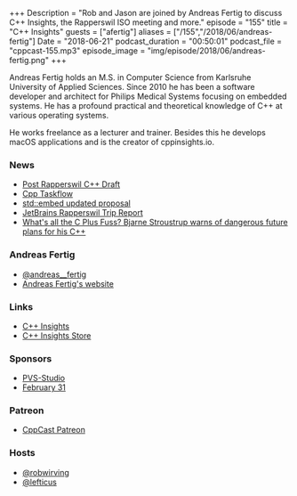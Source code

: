 +++
Description = "Rob and Jason are joined by Andreas Fertig to discuss C++ Insights, the Rapperswil ISO meeting and more."
episode = "155"
title = "C++ Insights"
guests = ["afertig"]
aliases = ["/155","/2018/06/andreas-fertig"]
Date = "2018-06-21"
podcast_duration = "00:50:01"
podcast_file = "cppcast-155.mp3"
episode_image = "img/episode/2018/06/andreas-fertig.png"
+++

Andreas Fertig holds an M.S. in Computer Science from Karlsruhe University of Applied Sciences. Since 2010 he has been a software developer and architect for Philips Medical Systems focusing on embedded systems. He has a profound practical and theoretical knowledge of C++ at various operating systems. 

He works freelance as a lecturer and trainer. Besides this he develops macOS applications and is the creator of cppinsights.io.

### News ###

 - [Post Rapperswil C++ Draft](https://github.com/cplusplus/draft/milestone/11)
 - [Cpp Taskflow](https://github.com/cpp-taskflow/cpp-taskflow)
 - [std::embed updated proposal](https://rawgit.com/ThePhD/embed/master/papers/d1040%20-%20embed.html)
 - [JetBrains Rapperswil Trip Report](https://blog.jetbrains.com/clion/2018/06/iso-cpp-committee-rapperswil-2018-trip-report/)
 - [What's all the C Plus Fuss? Bjarne Stroustrup warns of dangerous future plans for his C++](https://www.theregister.co.uk/2018/06/18/bjarne_stroustrup_c_plus_plus/)
 
### Andreas Fertig ###

 - [@andreas__fertig](https://twitter.com/andreas__fertig)
 - [Andreas Fertig's website](https://www.andreasfertig.info/index.html)

### Links ###

 - [C++ Insights](https://cppinsights.io/)
 - [C++ Insights Store](https://shop.spreadshirt.de/cpp-insights)

### Sponsors ###

- [PVS-Studio](https://www.viva64.com/pvs-studio)
- [February 31](https://www.viva64.com/en/b/0550/)

### Patreon ###

- [CppCast Patreon](https://www.patreon.com/CppCast)

### Hosts ###

- [@robwirving](https://twitter.com/robwirving)
- [@lefticus](https://twitter.com/lefticus)

